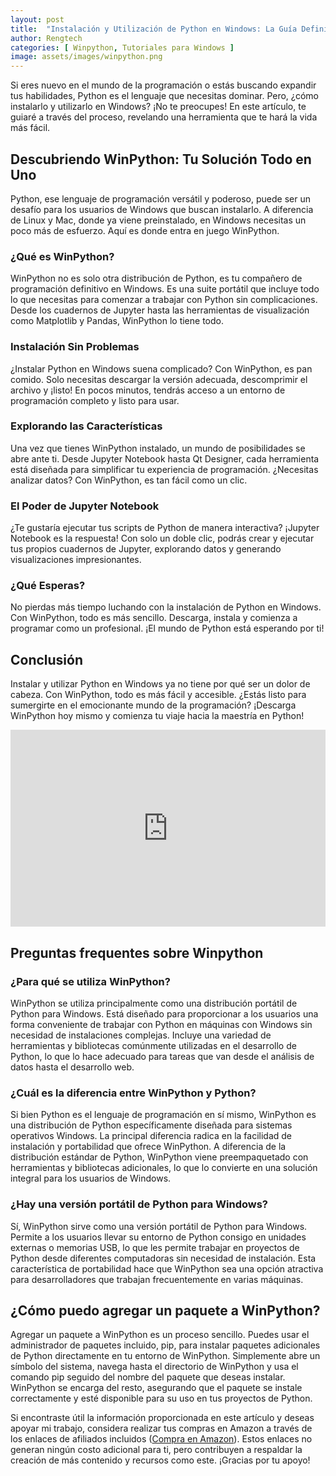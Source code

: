 ```yaml
---
layout: post
title:  "Instalación y Utilización de Python en Windows: La Guía Definitiva"
author: Rengtech
categories: [ Winpython, Tutoriales para Windows ]
image: assets/images/winpython.png
---
```


Si eres nuevo en el mundo de la programación o estás buscando expandir tus habilidades, Python es el lenguaje que necesitas dominar. Pero, ¿cómo instalarlo y utilizarlo en Windows? ¡No te preocupes! En este artículo, te guiaré a través del proceso, revelando una herramienta que te hará la vida más fácil.

## Descubriendo WinPython: Tu Solución Todo en Uno

Python, ese lenguaje de programación versátil y poderoso, puede ser un desafío para los usuarios de Windows que buscan instalarlo. A diferencia de Linux y Mac, donde ya viene preinstalado, en Windows necesitas un poco más de esfuerzo. Aquí es donde entra en juego WinPython.

### ¿Qué es WinPython?

WinPython no es solo otra distribución de Python, es tu compañero de programación definitivo en Windows. Es una suite portátil que incluye todo lo que necesitas para comenzar a trabajar con Python sin complicaciones. Desde los cuadernos de Jupyter hasta las herramientas de visualización como Matplotlib y Pandas, WinPython lo tiene todo.

### Instalación Sin Problemas

¿Instalar Python en Windows suena complicado? Con WinPython, es pan comido. Solo necesitas descargar la versión adecuada, descomprimir el archivo y ¡listo! En pocos minutos, tendrás acceso a un entorno de programación completo y listo para usar.

### Explorando las Características

Una vez que tienes WinPython instalado, un mundo de posibilidades se abre ante ti. Desde Jupyter Notebook hasta Qt Designer, cada herramienta está diseñada para simplificar tu experiencia de programación. ¿Necesitas analizar datos? Con WinPython, es tan fácil como un clic.

### El Poder de Jupyter Notebook

¿Te gustaría ejecutar tus scripts de Python de manera interactiva? ¡Jupyter Notebook es la respuesta! Con solo un doble clic, podrás crear y ejecutar tus propios cuadernos de Jupyter, explorando datos y generando visualizaciones impresionantes.

### ¿Qué Esperas?

No pierdas más tiempo luchando con la instalación de Python en Windows. Con WinPython, todo es más sencillo. Descarga, instala y comienza a programar como un profesional. ¡El mundo de Python está esperando por ti!

## Conclusión

Instalar y utilizar Python en Windows ya no tiene por qué ser un dolor de cabeza. Con WinPython, todo es más fácil y accesible. ¿Estás listo para sumergirte en el emocionante mundo de la programación? ¡Descarga WinPython hoy mismo y comienza tu viaje hacia la maestría en Python!

<iframe style="width:100%;" height="315" src="https://www.youtube.com/embed/fK_l2EKCbow?si=Di7vAL-FkcSE5aj2" frameborder="0" allowfullscreen></iframe>


## Preguntas frequentes sobre Winpython

### ¿Para qué se utiliza WinPython?

WinPython se utiliza principalmente como una distribución portátil de Python para Windows. Está diseñado para proporcionar a los usuarios una forma conveniente de trabajar con Python en máquinas con Windows sin necesidad de instalaciones complejas. Incluye una variedad de herramientas y bibliotecas comúnmente utilizadas en el desarrollo de Python, lo que lo hace adecuado para tareas que van desde el análisis de datos hasta el desarrollo web.

### ¿Cuál es la diferencia entre WinPython y Python?

Si bien Python es el lenguaje de programación en sí mismo, WinPython es una distribución de Python específicamente diseñada para sistemas operativos Windows. La principal diferencia radica en la facilidad de instalación y portabilidad que ofrece WinPython. A diferencia de la distribución estándar de Python, WinPython viene preempaquetado con herramientas y bibliotecas adicionales, lo que lo convierte en una solución integral para los usuarios de Windows.

### ¿Hay una versión portátil de Python para Windows?

Sí, WinPython sirve como una versión portátil de Python para Windows. Permite a los usuarios llevar su entorno de Python consigo en unidades externas o memorias USB, lo que les permite trabajar en proyectos de Python desde diferentes computadoras sin necesidad de instalación. Esta característica de portabilidad hace que WinPython sea una opción atractiva para desarrolladores que trabajan frecuentemente en varias máquinas.

## ¿Cómo puedo agregar un paquete a WinPython?

Agregar un paquete a WinPython es un proceso sencillo. Puedes usar el administrador de paquetes incluido, pip, para instalar paquetes adicionales de Python directamente en tu entorno de WinPython. Simplemente abre un símbolo del sistema, navega hasta el directorio de WinPython y usa el comando pip seguido del nombre del paquete que deseas instalar. WinPython se encarga del resto, asegurando que el paquete se instale correctamente y esté disponible para su uso en tus proyectos de Python.

Si encontraste útil la información proporcionada en este artículo y deseas apoyar mi trabajo, considera realizar tus compras en Amazon a través de los enlaces de afiliados incluidos (<a href="https://amzn.to/3Rknqjn" rel="nofollow">Compra en Amazon</a>). Estos enlaces no generan ningún costo adicional para ti, pero contribuyen a respaldar la creación de más contenido y recursos como este. ¡Gracias por tu apoyo!


